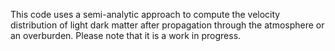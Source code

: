 This code uses a semi-analytic approach to compute the velocity distribution of light dark matter after propagation through the atmosphere or an overburden. Please note that it is a work in progress.
